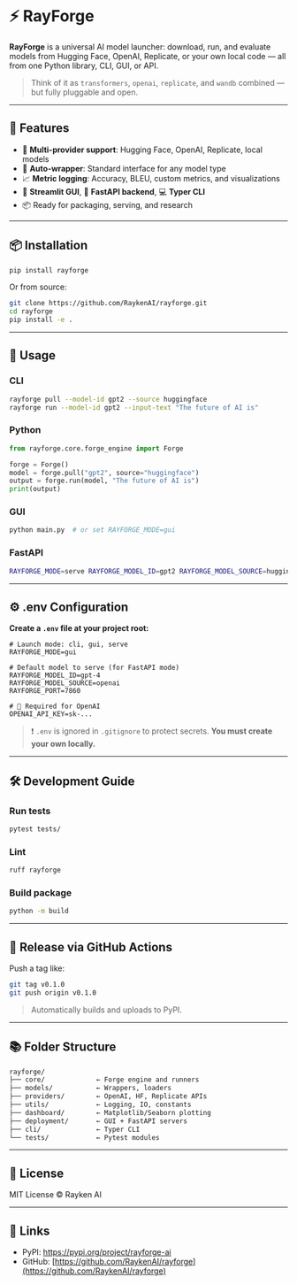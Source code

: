 # ⚡ RayForge

**RayForge** is a universal AI model launcher: download, run, and evaluate models from Hugging Face, OpenAI, Replicate, or your own local code — all from one Python library, CLI, GUI, or API.

> Think of it as `transformers`, `openai`, `replicate`, and `wandb` combined — but fully pluggable and open.

---

## 🚀 Features

- 🔌 **Multi-provider support**: Hugging Face, OpenAI, Replicate, local models
- 🔁 **Auto-wrapper**: Standard interface for any model type
- 📈 **Metric logging**: Accuracy, BLEU, custom metrics, and visualizations
- 🧪 **Streamlit GUI**, 🧠 **FastAPI backend**, 💻 **Typer CLI**
- 📦 Ready for packaging, serving, and research

---

## 📦 Installation

```bash
pip install rayforge
````

Or from source:

```bash
git clone https://github.com/RaykenAI/rayforge.git
cd rayforge
pip install -e .
```

---

## 🧠 Usage

### CLI

```bash
rayforge pull --model-id gpt2 --source huggingface
rayforge run --model-id gpt2 --input-text "The future of AI is"
```

### Python

```python
from rayforge.core.forge_engine import Forge

forge = Forge()
model = forge.pull("gpt2", source="huggingface")
output = forge.run(model, "The future of AI is")
print(output)
```

### GUI

```bash
python main.py  # or set RAYFORGE_MODE=gui
```

### FastAPI

```bash
RAYFORGE_MODE=serve RAYFORGE_MODEL_ID=gpt2 RAYFORGE_MODEL_SOURCE=huggingface python main.py
```

---

## ⚙️ .env Configuration

**Create a `.env` file at your project root:**

```env
# Launch mode: cli, gui, serve
RAYFORGE_MODE=gui

# Default model to serve (for FastAPI mode)
RAYFORGE_MODEL_ID=gpt-4
RAYFORGE_MODEL_SOURCE=openai
RAYFORGE_PORT=7860

# 🔐 Required for OpenAI
OPENAI_API_KEY=sk-...
```

> ❗ `.env` is ignored in `.gitignore` to protect secrets. **You must create your own locally.**

---

## 🛠 Development Guide

### Run tests

```bash
pytest tests/
```

### Lint

```bash
ruff rayforge
```

### Build package

```bash
python -m build
```

---

## 🚀 Release via GitHub Actions

Push a tag like:

```bash
git tag v0.1.0
git push origin v0.1.0
```

> Automatically builds and uploads to PyPI.

---

## 📚 Folder Structure

```txt
rayforge/
├── core/             ← Forge engine and runners
├── models/           ← Wrappers, loaders
├── providers/        ← OpenAI, HF, Replicate APIs
├── utils/            ← Logging, IO, constants
├── dashboard/        ← Matplotlib/Seaborn plotting
├── deployment/       ← GUI + FastAPI servers
├── cli/              ← Typer CLI
└── tests/            ← Pytest modules
```

---

## 📜 License

MIT License © Rayken AI

---

## 🔗 Links

* PyPI: https://pypi.org/project/rayforge-ai
* GitHub: [https://github.com/RaykenAI/rayforge](https://github.com/RaykenAI/rayforge)
